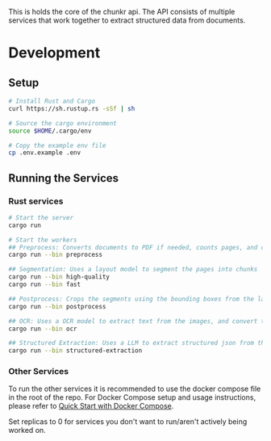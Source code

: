 This is holds the core of the chunkr api. The API consists of multiple services that work together to extract structured data from documents.

# Development

## Setup

```bash
# Install Rust and Cargo
curl https://sh.rustup.rs -sSf | sh

# Source the cargo environment
source $HOME/.cargo/env

# Copy the example env file
cp .env.example .env
```

## Running the Services

### Rust services

```bash
# Start the server
cargo run

# Start the workers
## Preprocess: Converts documents to PDF if needed, counts pages, and convert the pdf pages to images
cargo run --bin preprocess

## Segmentation: Uses a layout model to segment the pages into chunks
cargo run --bin high-quality
cargo run --bin fast

## Postprocess: Crops the segments using the bounding boxes from the layout model and creates chunks from the segments
cargo run --bin postprocess

## OCR: Uses a OCR model to extract text from the images, and convert tables in to HTML
cargo run --bin ocr

## Structured Extraction: Uses a LLM to extract structured json from the chunks
cargo run --bin structured-extraction
```

### Other Services

To run the other services it is recommended to use the docker compose file in the root of the repo.
For Docker Compose setup and usage instructions, please refer to [Quick Start with Docker Compose](../README.md#quick-start-with-docker-compose).

Set replicas to 0 for services you don't want to run/aren't actively being worked on.
